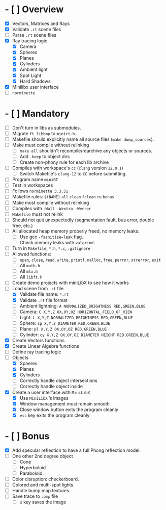 # - [ ] Overview

- [x] Vectors, Matrices and Rays
- [x] Validate `.rt` scene files
- [ ] Parse `.rt` scene files
- [x] Ray tracing logic
  - [x] Camera
  - [x] Spheres
  - [x] Planes
  - [x] Cylinders
  - [x] Ambient light
  - [x] Spot Light
  - [x] Hard Shadows
- [x] Minilibx user interface
- [ ] `norminette`

# - [ ] Mandatory

- [ ] Don't turn in libs as submodules.
- [ ] Migrate `ft_libbmp` to `minirt.h`.
- [ ] Makefile should explicitly name all source files (`make dump_sources`).
- [ ] Make must compile without relinking
  - [ ] `make all` shouldn't recompile/rearchive any objects or sources.
  - [ ] Add `.keep` to object dirs
  - [ ] Create non-phony rule for each lib archive
- [ ] Compiles with workspace's `cc` (`clang` version `12.0.1`)
  - [ ] Switch Makefile's `clang-12` to `CC` before submitting.
- [ ] Program name `miniRT`
- [ ] Test in workspaces
- [ ] Follows `norminette 3.3.51`
- [ ] Makefile rules: `$(NAME)` `all` `clean` `fclean` `re` `bonus`
- [ ] Make must compile without relinking
- [ ] Compiles with `-Wall -Wextra -Werror`
- [ ] `Makefile` must not relink
- [ ] Should not quit unexpectedly (segmentation fault, bus error, double
      free, etc.)
- [ ] All allocated heap memory properly freed, no memory leaks.
  - [ ] Use gcc `-fsanitize=leak` flag.
  - [ ] Check memory leaks with `valgrind`.
- [ ] Turn in `Makefile`, `*.h`, `*.c`, `.gitignore`
- [ ] Allowed functions:
  - [ ] `open`, `close`, `read`, `write`, `printf`, `malloc`, `free`, `perror`, `strerror`, `exit`
  - [ ] All `math.h`
  - [ ] All `mlx.h`
  - [ ] All `libft.h`
- [ ] Create demo projects with miniLibX to see how it works
- [ ] Load scene from `.rt` file
  - [x] Validate file name: `*.rt`
  - [x] Validate `.rt` file format
  - [ ] Ambient lightning: `A NORMALIZED_BRIGHTNESS RED,GREEN,BLUE`
  - [ ] Camera: `C X,Y,Z OX,OY,OZ HORIZONTAL_FIELD_OF_VIEW`
  - [ ] Light: `L X,Y,Z NORMALIZED_BRIGHTNESS RED,GREEN,BLUE`
  - [ ] Sphere: `sp X,Y,Z DIAMETER RED,GREEN,BLUE`
  - [ ] Plane: `pl X,Y,Z OX,OY,OZ RED,GREEN,BLUE`
  - [ ] Cylinder: `cy X,Y,Z OX,OY,OZ DIAMETER HEIGHT RED,GREEN,BLUE`
- [x] Create Vectors functions
- [x] Create Linear Algebra functions
- [ ] Define ray tracing logic
- [ ] Objects
  - [x] Spheres
  - [x] Planes
  - [x] Cylinders
  - [ ] Correctly handle object intersections
  - [ ] Correctly handle object inside
- [x] Create a user interface with `MiniLibX`
  - [x] Use `MiniLibX` ’s images
  - [x] Window management must remain smooth
  - [x] Close window button exits the program cleanly
  - [x] `esc` key exits the program cleanly

# - [ ] Bonus

- [x] Add specular reflection to have a full Phong reflection model.
- [ ] One other 2nd degree object
  - [ ] Cone
  - [ ] Hyperboloid
  - [ ] Paraboloid
- [ ] Color disruption: checkerboard.
- [ ] Colored and multi-spot lights.
- [ ] Handle bump map textures.
- [ ] Save trace to `.bmp` file
  - [ ] `s` key saves the image
